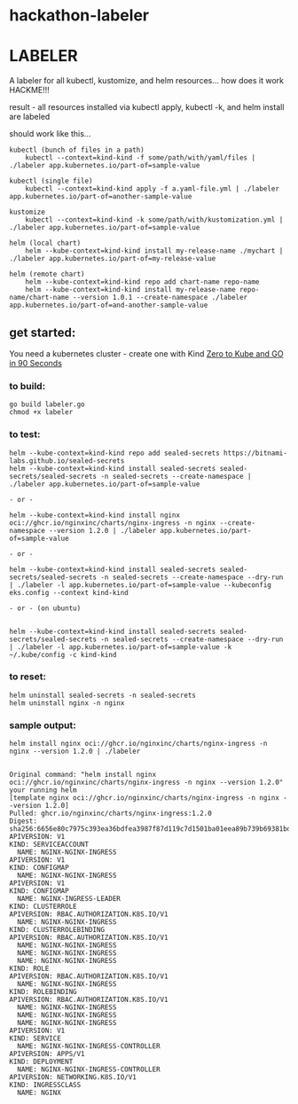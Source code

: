 # hackathon-labeler

# LABELER
A labeler for all kubectl, kustomize, and helm resources...  how does it work
HACKME!!!

result - all resources installed via kubectl apply, kubectl -k, and helm install are labeled


should work like this...

    kubectl (bunch of files in a path)
        kubectl --context=kind-kind -f some/path/with/yaml/files | ./labeler app.kubernetes.io/part-of=sample-value

    kubectl (single file)
        kubectl --context=kind-kind apply -f a.yaml-file.yml | ./labeler app.kubernetes.io/part-of=another-sample-value
    
    kustomize
        kubectl --context=kind-kind -k some/path/with/kustomization.yml | ./labeler app.kubernetes.io/part-of=sample-value

    helm (local chart)
        helm --kube-context=kind-kind install my-release-name ./mychart | ./labeler app.kubernetes.io/part-of=my-release-value

    helm (remote chart)
        helm --kube-context=kind-kind repo add chart-name repo-name
        helm --kube-context=kind-kind install my-release-name repo-name/chart-name --version 1.0.1 --create-namespace ./labeler  app.kubernetes.io/part-of=and-another-sample-value

## get started:

You need a kubernetes cluster - create one with Kind
[Zero to Kube and GO in 90 Seconds](https://clubanderson.medium.com/zero-to-kube-and-go-in-90-seconds-f6f4730ab265)

### to build:

    go build labeler.go
    chmod +x labeler

### to test:

    helm --kube-context=kind-kind repo add sealed-secrets https://bitnami-labs.github.io/sealed-secrets
    helm --kube-context=kind-kind install sealed-secrets sealed-secrets/sealed-secrets -n sealed-secrets --create-namespace | ./labeler app.kubernetes.io/part-of=sample-value
    
    - or -

    helm --kube-context=kind-kind install nginx oci://ghcr.io/nginxinc/charts/nginx-ingress -n nginx --create-namespace --version 1.2.0 | ./labeler app.kubernetes.io/part-of=sample-value

    - or -

    helm --kube-context=kind-kind install sealed-secrets sealed-secrets/sealed-secrets -n sealed-secrets --create-namespace --dry-run | ./labeler -l app.kubernetes.io/part-of=sample-value --kubeconfig eks.config --context kind-kind

    - or - (on ubuntu)


    helm --kube-context=kind-kind install sealed-secrets sealed-secrets/sealed-secrets -n sealed-secrets --create-namespace --dry-run | ./labeler -l app.kubernetes.io/part-of=sample-value -k ~/.kube/config -c kind-kind

### to reset:

    helm uninstall sealed-secrets -n sealed-secrets
    helm uninstall nginx -n nginx


### sample output:

    helm install nginx oci://ghcr.io/nginxinc/charts/nginx-ingress -n nginx --version 1.2.0 | ./labeler


    Original command: "helm install nginx oci://ghcr.io/nginxinc/charts/nginx-ingress -n nginx --version 1.2.0"
    your running helm
    [template nginx oci://ghcr.io/nginxinc/charts/nginx-ingress -n nginx --version 1.2.0]
    Pulled: ghcr.io/nginxinc/charts/nginx-ingress:1.2.0
    Digest: sha256:6656e80c7975c393ea36bdfea3987f87d119c7d1501ba01eea89b739b69381bd
    APIVERSION: V1
    KIND: SERVICEACCOUNT
      NAME: NGINX-NGINX-INGRESS
    APIVERSION: V1
    KIND: CONFIGMAP
      NAME: NGINX-NGINX-INGRESS
    APIVERSION: V1
    KIND: CONFIGMAP
      NAME: NGINX-INGRESS-LEADER
    KIND: CLUSTERROLE
    APIVERSION: RBAC.AUTHORIZATION.K8S.IO/V1
      NAME: NGINX-NGINX-INGRESS
    KIND: CLUSTERROLEBINDING
    APIVERSION: RBAC.AUTHORIZATION.K8S.IO/V1
      NAME: NGINX-NGINX-INGRESS
      NAME: NGINX-NGINX-INGRESS
      NAME: NGINX-NGINX-INGRESS
    KIND: ROLE
    APIVERSION: RBAC.AUTHORIZATION.K8S.IO/V1
      NAME: NGINX-NGINX-INGRESS
    KIND: ROLEBINDING
    APIVERSION: RBAC.AUTHORIZATION.K8S.IO/V1
      NAME: NGINX-NGINX-INGRESS
      NAME: NGINX-NGINX-INGRESS
      NAME: NGINX-NGINX-INGRESS
    APIVERSION: V1
    KIND: SERVICE
      NAME: NGINX-NGINX-INGRESS-CONTROLLER
    APIVERSION: APPS/V1
    KIND: DEPLOYMENT
      NAME: NGINX-NGINX-INGRESS-CONTROLLER
    APIVERSION: NETWORKING.K8S.IO/V1
    KIND: INGRESSCLASS
      NAME: NGINX